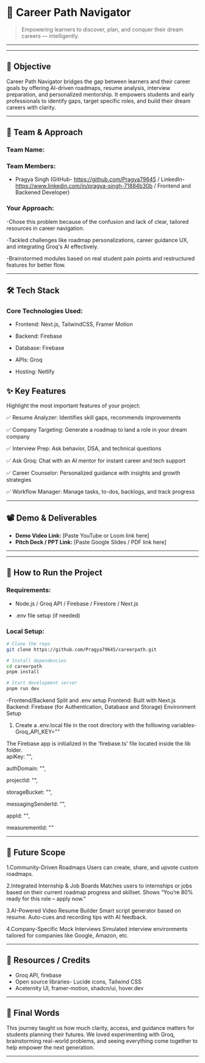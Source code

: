 

# 🚀 Career Path Navigator

> Empowering learners to discover, plan, and conquer their dream careers — intelligently.


---




---

## 🎯 Objective

Career Path Navigator bridges the gap between learners and their career goals by offering AI-driven roadmaps, resume analysis, interview preparation, and personalized mentorship. It empowers students and early professionals to identify gaps, target specific roles, and build their dream careers with clarity.



---

## 🧠 Team & Approach

### Team Name:  


### Team Members:  
- Pragya Singh (GitHub-  https://github.com/Pragya79645 / LinkedIn-  https://www.linkedin.com/in/pragya-singh-71884b30b / Frontend and Backened Developer)  



### Your Approach:  
-Chose this problem because of the confusion and lack of clear, tailored resources in career navigation.

-Tackled challenges like roadmap personalizations, career guidance UX, and integrating Groq's AI effectively.

-Brainstormed modules based on real student pain points and restructured features for better flow.


---

## 🛠️ Tech Stack

### Core Technologies Used:
- Frontend: Next.js, TailwindCSS, Framer Motion

- Backend: Firebase

- Database: Firebase

- APIs: Groq
- Hosting: Netlify



## ✨ Key Features

Highlight the most important features of your project:

✅ Resume Analyzer: Identifies skill gaps, recommends improvements

✅ Company Targeting: Generate a roadmap to land a role in your dream company

✅ Interview Prep: Ask behavior, DSA, and technical questions

✅ Ask Groq: Chat with an AI mentor for instant career and tech support

✅ Career Counselor: Personalized guidance with insights and growth strategies

✅ Workflow Manager: Manage tasks, to-dos, backlogs, and track progress




---

## 📽️ Demo & Deliverables

- **Demo Video Link:** [Paste YouTube or Loom link here]  
- **Pitch Deck / PPT Link:** [Paste Google Slides / PDF link here]  

---



---

## 🧪 How to Run the Project

### Requirements:
- Node.js / Groq API / Firebase / Firestore / Next.js 

- .env file setup (if needed)

### Local Setup:
```bash
# Clone the repo
git clone https://github.com/Pragya79645/careerpath.git

# Install dependencies
cd careerpath
pnpm install

# Start development server
pnpm run dev
```

-Frontend/Backend Split and .env setup
Frontend: Built with Next.js
Backend: Firebase (for Authentication, Database and Storage)
Environment Setup
1. Create a .env.local file in the root directory with the folllowing variables-
   Groq_API_KEY=""

 The Firebase app is initialized in the 'firebase.ts' file located inside the lib folder.  
 apiKey: "",
 
 authDomain: "",
 
 projectId: "",
 
 storageBucket: "",
 
 messagingSenderId: "",
 
 appId: "",
 
 measurementId: ""
 
---

## 🧬 Future Scope



1.Community-Driven Roadmaps
Users can create, share, and upvote custom roadmaps.

2.Integrated Internship & Job Boards
Matches users to internships or jobs based on their current roadmap progress and skillset.
Shows “You’re 80% ready for this role – apply now.”

3.AI-Powered Video Resume Builder
Smart script generator based on resume.
Auto-cues and recording tips with AI feedback.

4.Company-Specific Mock Interviews
Simulated interview environments tailored for companies like Google, Amazon, etc.






---

## 📎 Resources / Credits

- Groq API, firebase
- Open source libraries- Lucide icons, Tailwind CSS
- Aceternity UI, framer-motion, shadcn/ui, hover.dev

---

## 🏁 Final Words

This journey taught us how much clarity, access, and guidance matters for students planning their futures. We loved experimenting with Groq, brainstorming real-world problems, and seeing everything come together to help empower the next generation.

---

